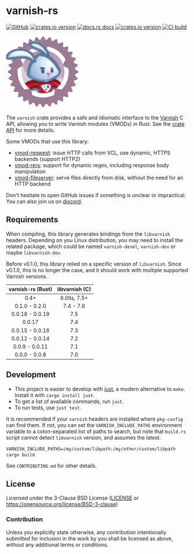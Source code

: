 # varnish-rs

[![GitHub](https://img.shields.io/badge/github-varnish-8da0cb?logo=github)](https://github.com/gquintard/varnish-rs)
[![crates.io version](https://img.shields.io/crates/v/varnish.svg)](https://crates.io/crates/varnish)
[![docs.rs docs](https://docs.rs/varnish/badge.svg)](https://docs.rs/varnish)
[![crates.io version](https://img.shields.io/crates/l/varnish.svg)](https://github.com/gquintard/varnish-rs/blob/main/LICENSE)
[![CI build](https://github.com/gquintard/varnish-rs/actions/workflows/ci.yml/badge.svg)](https://github.com/gquintard/varnish-rs/actions)

![Varnish Logo](./logo.svg)

The `varnish` crate provides a safe and idiomatic interface to the [Varnish](https://varnish-cache.org/intro/index.html) C API, allowing you to write Varnish modules (VMODs) in Rust. See the [crate API](https://docs.rs/varnish) for more details.

Some VMODs that use this library:

- [vmod-reqwest](https://github.com/gquintard/vmod_reqwest): issue HTTP calls from VCL, use dynamic, HTTPS backends (support HTTP2)
- [vmod-rers](https://github.com/gquintard/vmod_rers): support for dynamic regex, including response body manipulation
- [vmod-fileserver](https://github.com/gquintard/vmod_fileserver): serve files directly from disk, without the need for an HTTP backend

Don't hesitate to open GitHub issues if something is unclear or impractical. You can also join us on [discord](https://discord.com/invite/EuwdvbZR6d).

## Requirements

When compiling, this library generates bindings from the `libvarnish` headers. Depending on you Linux distribution, you may need to install the related package, which could be named `varnish-devel`, `varnish-dev` or maybe `libvarnish-dev`.

Before v0.1.0, this library relied on a specific version of `libvarnish`. Since v0.1.0, this is no longer the case, and it should work with multiple supported Varnish versions.

| varnish-rs (Rust) | libvarnish (C) |
|:-----------------:|:--------------:|
|       0.4+        |  6.0lts, 7.5+  |
|   0.1.0 - 0.2.0   |   7.4 - 7.6    |
|  0.0.18 - 0.0.19  |      7.5       |
|      0.0.17       |      7.4       |
|  0.0.15 - 0.0.16  |      7.3       |
|  0.0.12 - 0.0.14  |      7.2       |
|  0.0.9 - 0.0.11   |      7.1       |
|   0.0.0 - 0.0.8   |      7.0       |

## Development

* This project is easier to develop with [just](https://github.com/casey/just#readme), a modern alternative to `make`.
  Install it with `cargo install just`.
* To get a list of available commands, run `just`.
* To run tests, use `just test`.

It is recommended if your `varnish` headers are installed where `pkg-config` can find them.  If not, you can set the `VARNISH_INCLUDE_PATHS` environment variable to a colon-separated list of paths to search, but note that `build.rs` script cannot detect `libvarnish` version, and assumes the latest.

```
VARNISH_INCLUDE_PATHS=/my/custom/libpath:/my/other/custom/libpath cargo build
```

See `CONTRIBUTING.md` for other details.

## License

Licensed under the 3-Clause BSD License ([LICENSE](LICENSE) or <https://opensource.org/license/BSD-3-clause>)

### Contribution

Unless you explicitly state otherwise, any contribution intentionally submitted for inclusion in the work by you shall be licensed as above, without any additional terms or conditions.
